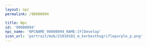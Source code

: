 ```yaml
---
layout: npc
permalink: /90000094

title: Npc
id: '90000094'
npc_name: 'NPCNAME_90000094_NAME:[F]Develop'
icon_url: 'portrait/mob/21010102_m_kerbesthugriflepurple_p.png'
---
```

